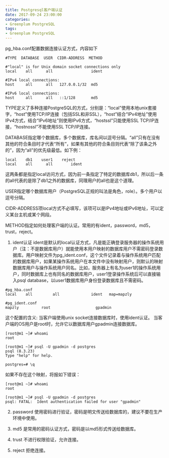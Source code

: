 ```yaml
---
title: Postgresql客户端认证
date: 2017-09-24 23:00:00
categories:
- Greenplum PostgreSQL
tags:
- Greenplum PostgreSQL
---
```


pg_hba.conf配置数据连接认证方式，内容如下
```
#TYPE  DATABASE  USER  CIDR-ADDRESS  METHOD
 
#"local" is for Unix domain socket connections only
local    all      all                 ident
 
#IPv4 local connections:
host     all      all   127.0.0.1/32  md5
 
#IPv6 local connections:
host     all      all   ::1/128       md5
```
TYPE定义了多种连接PostgreSQL的方式，分别是：“local”使用本地unix套接字，“host”使用TCP/IP连接（包括SSL和非SSL），“host”结合“IPv4地址”使用IPv4方式，结合“IPv6地址”则使用IPv6方式，“hostssl”只能使用SSL TCP/IP连接，“hostnossl”不能使用SSL TCP/IP连接。

DATABASE指定哪个数据库，多个数据库，库名间以逗号分隔。“all”只有在没有其他的符合条目时才代表“所有”，如果有其他的符合条目则代表“除了该条之外的”，因为“all”的优先级最低。如下例：
```
local    db1    user1    reject
local    all      all        ident
```
这两条都是指定local访问方式，因为前一条指定了特定的数据库db1，所以后一条的all代表的是除了db1之外的数据库，同理用户的all也是这个道理。

USER指定哪个数据库用户（PostgreSQL正规的叫法是角色，role）。多个用户以逗号分隔。

CIDR-ADDRESS项local方式不必填写，该项可以是IPv4地址或IPv6地址，可以定义某台主机或某个网段。

METHOD指定如何处理客户端的认证。常用的有ident，password，md5，trust，reject。

1. ident认证
ident是默认的local认证方式，凡是能正确登录服务器的操作系统用户（注：不是数据库用户）就能使用本用户映射的数据库用户不需密码登录数据库。用户映射文件为pg_ident.conf，这个文件记录着与操作系统用户匹配的数据库用户，如果某操作系统用户在本文件中没有映射用户，则默认的映射数据库用户与操作系统用户同名。比如，服务器上有名为user1的操作系统用户，同时数据库上也有同名的数据库用户，user1登录操作系统后可以直接输入psql database，以user1数据库用户身份登录数据库且不需密码。
```
#pg_hba.conf
local    all         all              ident   map=mapzly

#pg_ident.conf
mapzly          root                    gpadmin
```
这个配置的含义:
当客户端使用unix socket连接数据库时，使用ident认证。 当客户端的OS用户是root时，允许它以数据库用户gpadmin连接数据库。
```
[root@m1 ~]# whoami
root

[root@m1 ~]# psql -U gpadmin -d postgres
psql (8.3.23)
Type "help" for help.

postgres=# \q
```
如果不存在这个映射，将报如下错误：
```
[root@m1 ~]# whoami
root

[root@m1 ~]# psql -U gpadmin -d postgres
psql: FATAL:  Ident authentication failed for user "gpadmin"
```

2. password
使用密码进行验证，密码是明文传送给数据库的，建议不要在生产环境中使用。

3. md5
是常用的密码认证方式，密码是以md5形式传送给数据库。

4. trust
不进行权限验证，允许连接。

5. reject
拒绝连接。

